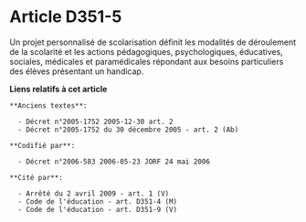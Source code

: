 # Article D351-5

Un projet personnalisé de scolarisation définit les modalités de déroulement de la scolarité et les actions pédagogiques,
psychologiques, éducatives, sociales, médicales et paramédicales répondant aux besoins particuliers des élèves présentant un
handicap.

**Liens relatifs à cet article**

	**Anciens textes**:

	  - Décret n°2005-1752 2005-12-30 art. 2
	  - Décret n°2005-1752 du 30 décembre 2005 - art. 2 (Ab)

	**Codifié par**:

	  - Décret n°2006-583 2006-05-23 JORF 24 mai 2006

	**Cité par**:

	  - Arrêté du 2 avril 2009 - art. 1 (V)
	  - Code de l'éducation - art. D351-4 (M)
	  - Code de l'éducation - art. D351-9 (V)
